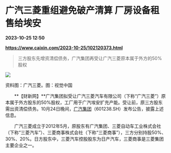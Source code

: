 # 广汽三菱重组避免破产清算 厂房设备租售给埃安

**2023-10-25 12:50**

**https://www.caixin.com/2023-10-25/102120373.html**

> 三方股东先增资清偿债务，广汽集团再受让广汽三菱原本属于外方的50%股权

  

![](https://img.caixin.com/2023-10-25/169823760619918_840_560.jpg)

资料图：广汽三菱。图：视觉中国

  

　　**【财新网】**广汽集团拟受让广汽三菱汽车有限公司（下称“广汽三菱”）原本属于外方股东的50%股权，工厂用于广汽埃安扩充产能。受让前，原三方股东需出资清偿债务。10月24日晚间，[广汽集团](https://s.ccxe.com.cn/entities/companies/200026854)（601238.SH）发布公告，披露上述信息。

　　广汽三菱成立于2012年5月，原股东有广汽集团、三菱自动车工业株式会社（下称“三菱汽车”）、三菱商事株式会社（下称“三菱商事”），三方分别持股50%、30%、20%。日方股东中，三菱汽车控股股东为日产汽车，三菱商事是三菱集团主要企业之一。